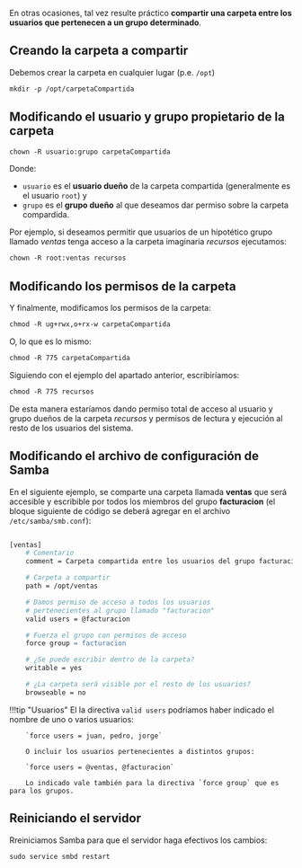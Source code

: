 En otras ocasiones, tal vez resulte práctico **compartir una carpeta entre los usuarios que pertenecen a un grupo determinado**. 

## Creando la carpeta a compartir
Debemos crear la carpeta en cualquier lugar (p.e. `/opt`)

```apache
mkdir -p /opt/carpetaCompartida
```

## Modificando el usuario y grupo propietario de la carpeta

```apache
chown -R usuario:grupo carpetaCompartida
```
Donde:

 * `usuario` es el **usuario dueño** de la carpeta compartida (generalmente es el usuario `root`) y 
 * `grupo` es el **grupo dueño** al que deseamos dar permiso sobre la carpeta compardida.

 Por ejemplo, si deseamos permitir que usuarios de un hipotético grupo llamado _ventas_ tenga acceso a la carpeta imaginaria _recursos_ ejecutamos: 

```apache
chown -R root:ventas recursos
```

## Modificando los permisos de la carpeta

Y finalmente, modificamos los permisos de la carpeta: 
```apache
chmod -R ug+rwx,o+rx-w carpetaCompartida
```
O, lo que es lo mismo: 

```apache
chmod -R 775 carpetaCompartida
```

Siguiendo con el ejemplo del apartado anterior, escribiríamos: 

```apache
chmod -R 775 recursos
```
De esta manera estaríamos dando permiso total de acceso al usuario y grupo dueños de la carpeta _recursos_ y permisos de lectura y ejecución al resto de los usuarios del sistema. 

## Modificando el archivo de configuración de Samba

En el siguiente ejemplo, se comparte una carpeta llamada **ventas** que será accesible y escribible por todos los miembros del grupo **facturacion** (el bloque siguiente de código se deberá agregar en el archivo `/etc/samba/smb.conf`):

```apache

[ventas]
	# Comentario
	comment = Carpeta compartida entre los usuarios del grupo facturacion

	# Carpeta a compartir
	path = /opt/ventas

	# Damos permiso de acceso a todos los usuarios 
	# pertenecientes al grupo llamado "facturacion"
	valid users = @facturacion

	# Fuerza el grupo con permisos de acceso
	force group = facturacion

	# ¿Se puede escribir dentro de la carpeta?
	writable = yes

	# ¿La carpeta será visible por el resto de los usuarios?
	browseable = no
```

!!!tip "Usuarios"
		El la directiva `valid users` podríamos haber indicado el nombre de uno o varios usuarios:

		`force users = juan, pedro, jorge`

		O incluir los usuarios pertenecientes a distintos grupos: 

		`force users = @ventas, @facturacion`

		Lo indicado vale también para la directiva `force group` que es para los grupos. 

## Reiniciando el servidor
Rreiniciamos Samba para que el servidor haga efectivos los cambios:

```apache
sudo service smbd restart
```